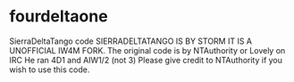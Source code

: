 fourdeltaone
============

SierraDeltaTango code
SIERRADELTATANGO IS BY STORM IT IS A UNOFFICIAL IW4M FORK. 
The original code is by NTAuthority or Lovely on IRC 
He ran 4D1 and AIW1/2 (not 3) 
Please give credit to NTAuthority if you wish to use this code.
